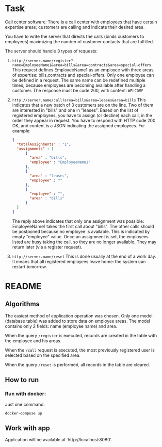 # Task
Call center software: There is a call center with employees that have certain expertise areas; customers are calling and indicate their desired area.

You have to write the server that directs the calls (binds customers to employees) maximizing the number of customer contacts that are fulfilled.

The server should handle 3 types of requests:
1. `http://server.name/register?name=EmployeeName1&area=bills&area=contracts&area=special-offers`
    This request defines EmployeeName1 as an employee with three areas of expertise: bills,contracts and special-offers. Only one employee can be defined in a request. The same name can be redefined multiple times, because employees are becoming available after handling a
    customer. The response must be code 200, with content: `WELCOME`

2. `http://server.name/call?area=bills&area=leases&area=bills`
    This indicates that a new batch of 3 customers are on the line. Two of them are interested in "bills" and one in "leases". Based on the list of registered employees, you have to assign (or decline) each call, in the order they appear in request. You have to respond with HTTP code
    200 OK, and content is a JSON indicating the assigned employees. For example:
    ```json
    {
      "totalAssignments" : "1",
      "assignments" : [
          {
            "area" : "bills",
            "employee" : "EmployeeName1"
          },
          {
            "area" : "leases",
            "employee" : ""
          },
          {
            "employee" : "",
            "area" : "bills"
          }
      ]
    }
    ```
    
    The reply above indicates that only one assignment was possible: EmployeeName1 takes the
    first call about "bills". The other calls should be postponed because no employee is available.
    This is indicated by empty "employee" value. Once an assignment is set, the employees listed
    are busy taking the call, so they are no longer available. They may return later (via a register
    request).
3. `http://server.name/reset`
    This is done usually at the end of a work day. It means that all registered employees leave
    home: the system can restart tomorrow.

# README

## Algorithms

The easiest method of application operation was chosen. 
Only one model (database table) was added to store data on employee areas. The model contains only 2 fields: name (employee name) and area.

When the query `/register` is executed, records are created in the table with the employee and his areas.

When the `/call` request is executed, the most previously registered user is selected based on the specified area.

When the query `/reset` is performed, all records in the table are cleared.

## How to run

### Run with docker:

Just one command:

    docker-compose up
    
## Work with app

Application will be available at 'http://localhost:8080'.


